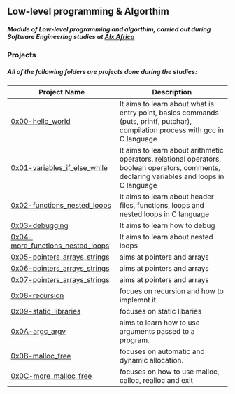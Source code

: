 ## Low-level programming & Algorthim

##### Module of **Low-level programming** and **algorthim**, carried out during **Software Engineering studies** at [Alx Africa](https://www.alxafrica.com/)

### Projects
##### All of the following folders are projects done during the studies:


| Project Name | Description|
| --- | --- |
| [0x00-hello_world](https://github.com/brian-ambani/alx-low_level_programming/tree/master/0x00-hello_world) | It aims to learn about what is entry point, basics commands (puts, printf, putchar), compilation process with gcc in C language |
| [0x01-variables_if_else_while](https://github.com/brian-ambani/alx-low_level_programming/tree/master/0x01-variables_if_else_while) | It aims to learn about arithmetic operators, relational operators, boolean operators, comments, declaring variables and loops in C language |
| [0x02-functions_nested_loops](https://github.com/brian-ambani/alx-low_level_programming/tree/master/0x02-functions_nested_loops) | It aims to learn about header files, functions, loops and nested loops in C language |
| [0x03-debugging](https://github.com/brian-ambani/alx-low_level_programming/tree/master/0x03-debugging) | It aims to learn how to debug |
| [0x04-more_functions_nested_loops](https://github.com/brian-ambani/alx-low_level_programming/tree/master/0x04-more_functions_nested_loops) | It aims to learn about nested loops |
| [0x05-pointers_arrays_strings](https://github.com/brian-ambani/alx-low_level_programming/tree/master/0x05-pointers_arrays_strings) | aims at pointers and arrays |
| [0x06-pointers_arrays_strings](https://github.com/luischaparroc/holbertonschool-low_level_programming/tree/master/0x06-pointers_arrays_strings) | aims at pointers and arrays |
| [0x07-pointers_arrays_strings](https://github.com/brian-ambani/alx-low_level_programming/tree/master/0x07-pointers_arrays_strings) | aims at pointers and arrays |
| [0x08-recursion](https://github.com/brian-ambani/alx-low_level_programming/tree/master/0x08-recursion) | focues on recursion and how to implemnt it |
| [0x09-static_libraries](https://github.com/brian-ambani/alx-low_level_programming/tree/master/0x09-static_libraries) | focuses on static libaries |
| [0x0A-argc_argv](https://github.com/brian-ambani/alx-low_level_programming/tree/master/0x0A-argc_argv) | aims to learn how to use arguments passed to a program. |
| [0x0B-malloc_free](https://github.com/brian-ambani/alx-low_level_programming/tree/master/0x0B-malloc_free) | focuses on automatic and dynamic allocation. |
| [0x0C-more_malloc_free](https://github.com/brian-ambani/alx-low_level_programming/tree/master/0x0C-more_malloc_free) | focuses on how to use malloc, calloc, realloc and exit |


